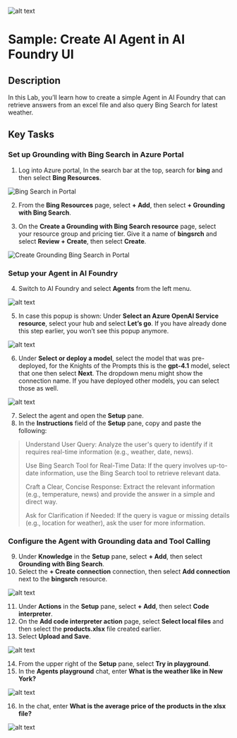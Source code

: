 ![alt text](../../../../media/image-foundry-ui.png)

# Sample: Create AI Agent in AI Foundry UI

## Description
In this Lab, you’ll learn how to create a simple Agent in AI Foundry that can retrieve answers from an excel file and also query Bing Search for latest weather.

## Key Tasks

### Set up Grounding with Bing Search in Azure Portal
1. Log into Azure portal, In the search bar at the top, search for **bing** and then select **Bing Resources**.

![Bing Search in Portal ](../../../../media/image-bing.png)

2. From the **Bing Resources** page, select **+ Add**, then select **+ Grounding with Bing Search**.

3. On the **Create a Grounding with Bing Search resource** page, select your resource group and pricing tier. Give it a name of **bingsrch** and select **Review + Create**, then select **Create**.

![Create Grounding Bing Search in Portal ](../../../../media/image-bing2.png)

### Setup your Agent in AI Foundry

4. Switch to AI Foundry and select **Agents** from the left menu.

![alt text](../../../../media/image-foundry.png)

5. In case this popup is shown: Under **Select an Azure OpenAI Service resource**, select your hub and select **Let’s go**. If you have already done this step earlier, you won’t see this popup anymore.

![alt text](../../../../media/image-foundry2.png)

6. Under **Select or deploy a model**, select the model that was pre-deployed, for the Knights of the Prompts this is the **gpt-4.1** model, select that one then select **Next**. The dropdown menu might show the connection name. If you have deployed other models, you can select those as well.

![alt text](../../../../media/image-foundry3.png)

7. Select the agent and open the **Setup** pane.
8. In the **Instructions** field of the **Setup** pane, copy and paste the following:

> Understand User Query:
> Analyze the user's query to identify if it requires real-time information (e.g., weather, date, news).
> 
> Use Bing Search Tool for Real-Time Data:
> If the query involves up-to-date information, use the Bing Search tool to retrieve relevant data.
> 
> Craft a Clear, Concise Response:
> Extract the relevant information (e.g., temperature, news) and provide the answer in a simple and direct way.
> 
> Ask for Clarification if Needed:
> If the query is vague or missing details (e.g., location for weather), ask the user for more information.

### Configure the Agent with Grounding data and Tool Calling

9. Under **Knowledge** in the **Setup** pane, select **+ Add**, then select **Grounding with Bing Search**.
10. Select the **+ Create connection** connection, then select **Add connection** next to the **bingsrch** resource.

![alt text](../../../../media/image-foundry4.png)

11. Under **Actions** in the **Setup** pane, select **+ Add**, then select **Code interpreter**.
12. On the **Add code interpreter action** page, select **Select local files** and then select the **products.xlsx** file created earlier.
13. Select **Upload and Save**.

![alt text](../../../../media/image-foundry5.png)

14. From the upper right of the **Setup** pane, select **Try in playground**.
15. In the **Agents playground** chat, enter **What is the weather like in New York?**

![alt text](../../../../media/image-weather.png)

16. In the chat, enter **What is the average price of the products in the xlsx file?**

![alt text](../../../../media/image-price.png)